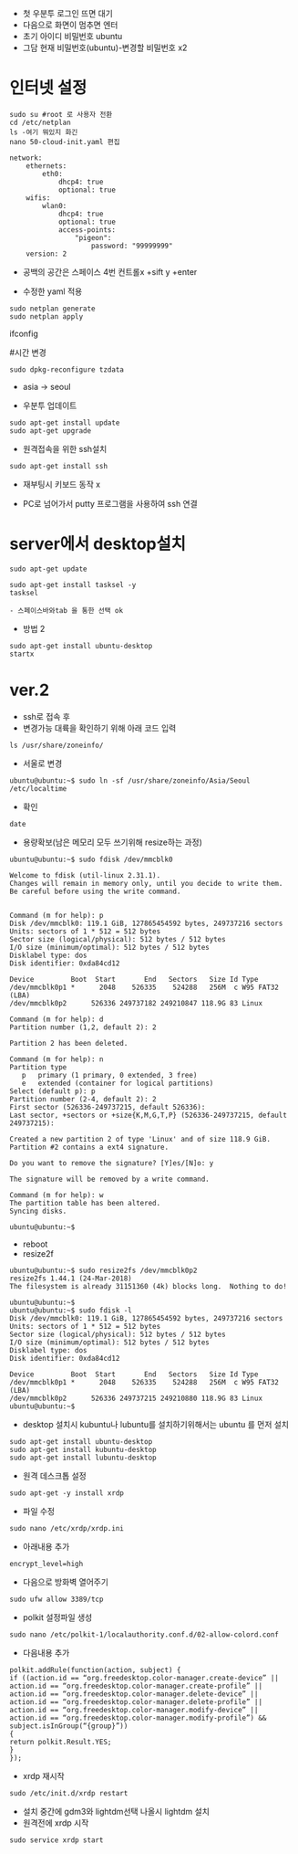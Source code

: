 - 첫 우분투 로그인 뜨면 대기
- 다음으로 화면이 멈추면 엔터
- 초기 아이디 비밀번호 ubuntu
- 그담 현재 비밀번호(ubuntu)-변경할 비밀번호 x2

# 인터넷 설정
```
sudo su #root 로 사용자 전환
cd /etc/netplan
ls -여기 뭐있지 화긴
nano 50-cloud-init.yaml 편집
```
```
network:
    ethernets:
        eth0:
            dhcp4: true
            optional: true
    wifis:
        wlan0:
            dhcp4: true
            optional: true
            access-points:
                "pigeon":
                    password: "99999999"
    version: 2
```
- 공백의 공간은 스페이스 4번
컨트롤x +sift y +enter

- 수정한 yaml 적용
```
sudo netplan generate
sudo netplan apply
```

ifconfig

#시간 변경
```
sudo dpkg-reconfigure tzdata
```
-  asia -> seoul

- 우분투 업데이트
```
sudo apt-get install update
sudo apt-get upgrade
```

- 원격접속을 위한 ssh설치
```
sudo apt-get install ssh
```   

- 재부팅시 키보드 동작 x

- PC로 넘어가서 putty 프로그램을 사용하여 ssh 연결

# server에서 desktop설치
```
sudo apt-get update

sudo apt-get install tasksel -y
tasksel 

- 스페이스바와tab 을 통한 선택 ok
```


 - 방법 2
 ```
 sudo apt-get install ubuntu-desktop
 startx
 ```



 # ver.2
- ssh로 접속 후 
-  변경가능 대륙을 확인하기 위해 아래 코드 입력
```
ls /usr/share/zoneinfo/
```
- 서울로 변경
```
ubuntu@ubuntu:~$ sudo ln -sf /usr/share/zoneinfo/Asia/Seoul /etc/localtime
```
- 확인
```
date
```
- 용량확보(남은 메모리 모두 쓰기위해 resize하는 과정)
```
ubuntu@ubuntu:~$ sudo fdisk /dev/mmcblk0

Welcome to fdisk (util-linux 2.31.1).
Changes will remain in memory only, until you decide to write them.
Be careful before using the write command.


Command (m for help): p
Disk /dev/mmcblk0: 119.1 GiB, 127865454592 bytes, 249737216 sectors
Units: sectors of 1 * 512 = 512 bytes
Sector size (logical/physical): 512 bytes / 512 bytes
I/O size (minimum/optimal): 512 bytes / 512 bytes
Disklabel type: dos
Disk identifier: 0xda84cd12

Device         Boot  Start       End   Sectors   Size Id Type
/dev/mmcblk0p1 *      2048    526335    524288   256M  c W95 FAT32 (LBA)
/dev/mmcblk0p2      526336 249737182 249210847 118.9G 83 Linux

Command (m for help): d
Partition number (1,2, default 2): 2

Partition 2 has been deleted.

Command (m for help): n
Partition type
   p   primary (1 primary, 0 extended, 3 free)
   e   extended (container for logical partitions)
Select (default p): p
Partition number (2-4, default 2): 2
First sector (526336-249737215, default 526336):
Last sector, +sectors or +size{K,M,G,T,P} (526336-249737215, default 249737215):

Created a new partition 2 of type 'Linux' and of size 118.9 GiB.
Partition #2 contains a ext4 signature.

Do you want to remove the signature? [Y]es/[N]o: y

The signature will be removed by a write command.

Command (m for help): w
The partition table has been altered.
Syncing disks.

ubuntu@ubuntu:~$
```
- reboot
- resize2f
```
ubuntu@ubuntu:~$ sudo resize2fs /dev/mmcblk0p2
resize2fs 1.44.1 (24-Mar-2018)
The filesystem is already 31151360 (4k) blocks long.  Nothing to do!

ubuntu@ubuntu:~$
ubuntu@ubuntu:~$ sudo fdisk -l
Disk /dev/mmcblk0: 119.1 GiB, 127865454592 bytes, 249737216 sectors
Units: sectors of 1 * 512 = 512 bytes
Sector size (logical/physical): 512 bytes / 512 bytes
I/O size (minimum/optimal): 512 bytes / 512 bytes
Disklabel type: dos
Disk identifier: 0xda84cd12

Device         Boot  Start       End   Sectors   Size Id Type
/dev/mmcblk0p1 *      2048    526335    524288   256M  c W95 FAT32 (LBA)
/dev/mmcblk0p2      526336 249737215 249210880 118.9G 83 Linux
ubuntu@ubuntu:~$
```

-  desktop 설치시 kubuntu나 lubuntu를 설치하기위해서는 ubuntu 를 먼저 설치 
```
sudo apt-get install ubuntu-desktop
sudo apt-get install kubuntu-desktop
sudo apt-get install lubuntu-desktop
```

- 원격 데스크톱 설정
```
sudo apt-get -y install xrdp
```
- 파일 수정
```
sudo nano /etc/xrdp/xrdp.ini
```
- 아래내용 추가
```
encrypt_level=high
```
- 다음으로 방화벽 열어주기
```
sudo ufw allow 3389/tcp
```
- polkit 설정파일 생성
```
sudo nano /etc/polkit-1/localauthority.conf.d/02-allow-colord.conf
```
- 다음내용 추가
```
polkit.addRule(function(action, subject) {
if ((action.id == “org.freedesktop.color-manager.create-device” || action.id == “org.freedesktop.color-manager.create-profile” || action.id == “org.freedesktop.color-manager.delete-device” || action.id == “org.freedesktop.color-manager.delete-profile” || action.id == “org.freedesktop.color-manager.modify-device” || action.id == “org.freedesktop.color-manager.modify-profile”) && subject.isInGroup(“{group}”))
{
return polkit.Result.YES;
}
});
```
- xrdp 재시작
```
sudo /etc/init.d/xrdp restart
```
- 설치 중간에 gdm3와 lightdm선택 나올시 lightdm 설치
- 원격전에 xrdp 시작
```
sudo service xrdp start
```